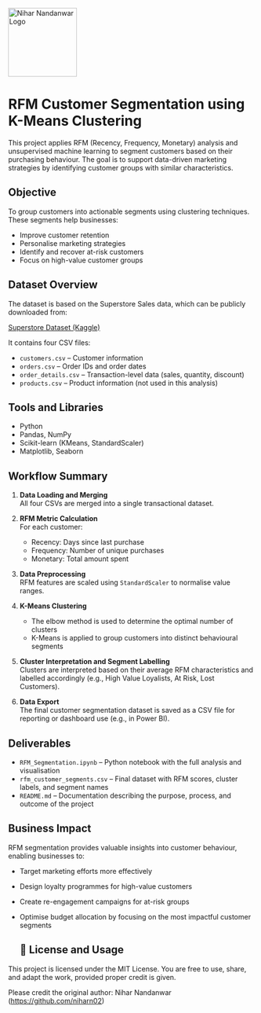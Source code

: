 
<p align="left">
  <img src="images/Nihar-Nandanwar-Logo.png" alt="Nihar Nandanwar Logo" width="140">
</p>

# RFM Customer Segmentation using K-Means Clustering

This project applies RFM (Recency, Frequency, Monetary) analysis and unsupervised machine learning to segment customers based on their purchasing behaviour. The goal is to support data-driven marketing strategies by identifying customer groups with similar characteristics.

## Objective

To group customers into actionable segments using clustering techniques. These segments help businesses:

- Improve customer retention
- Personalise marketing strategies
- Identify and recover at-risk customers
- Focus on high-value customer groups

## Dataset Overview

The dataset is based on the Superstore Sales data, which can be publicly downloaded from:

[Superstore Dataset (Kaggle)](https://www.kaggle.com/datasets/vivek468/superstore-dataset-final)

It contains four CSV files:
- `customers.csv` – Customer information
- `orders.csv` – Order IDs and order dates
- `order_details.csv` – Transaction-level data (sales, quantity, discount)
- `products.csv` – Product information (not used in this analysis)

## Tools and Libraries

- Python
- Pandas, NumPy
- Scikit-learn (KMeans, StandardScaler)
- Matplotlib, Seaborn

## Workflow Summary

1. **Data Loading and Merging**  
   All four CSVs are merged into a single transactional dataset.

2. **RFM Metric Calculation**  
   For each customer:
   - Recency: Days since last purchase
   - Frequency: Number of unique purchases
   - Monetary: Total amount spent

3. **Data Preprocessing**  
   RFM features are scaled using `StandardScaler` to normalise value ranges.

4. **K-Means Clustering**  
   - The elbow method is used to determine the optimal number of clusters
   - K-Means is applied to group customers into distinct behavioural segments

5. **Cluster Interpretation and Segment Labelling**  
   Clusters are interpreted based on their average RFM characteristics and labelled accordingly (e.g., High Value Loyalists, At Risk, Lost Customers).

6. **Data Export**  
   The final customer segmentation dataset is saved as a CSV file for reporting or dashboard use (e.g., in Power BI).

## Deliverables

- `RFM_Segmentation.ipynb` – Python notebook with the full analysis and visualisation
- `rfm_customer_segments.csv` – Final dataset with RFM scores, cluster labels, and segment names
- `README.md` – Documentation describing the purpose, process, and outcome of the project

## Business Impact

RFM segmentation provides valuable insights into customer behaviour, enabling businesses to:

- Target marketing efforts more effectively
- Design loyalty programmes for high-value customers
- Create re-engagement campaigns for at-risk groups
- Optimise budget allocation by focusing on the most impactful customer segments


  ## 📄 License and Usage

This project is licensed under the MIT License. You are free to use, share, and adapt the work, provided proper credit is given.

Please credit the original author: Nihar Nandanwar (https://github.com/niharn02)

